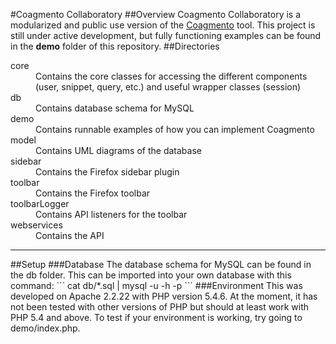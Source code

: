 #Coagmento Collaboratory
##Overview
Coagmento Collaboratory is a modularized and public use version of the [Coagmento](http://www.coagmento.org/) tool. This project is still under active development, but fully functioning examples can be found in the <b>demo</b> folder of this repository.
##Directories
<dl>
	<dt>core</dt>
	<dd>Contains the core classes for accessing the different components (user, snippet, query, etc.) and useful wrapper classes (session)</dd>
	<dt>db</dt>
	<dd>Contains database schema for MySQL</dd>
	<dt>demo</dt>
	<dd>Contains runnable examples of how you can implement Coagmento</dd>
	<dt>model</dt>
	<dd>Contains UML diagrams of the database</dd>
	<dt>sidebar</dt>
	<dd>Contains the Firefox sidebar plugin</dd>
	<dt>toolbar</dt>
	<dd>Contains the Firefox toolbar</dd>
	<dt>toolbarLogger</dt>
	<dd>Contains API listeners for the toolbar</dd>
	<dt>webservices</dt>
	<dd>Contains the API</dd>
</dl>
<hr/>
##Setup
###Database
The database schema for MySQL can be found in the db folder. This can be imported into your own database with this command:
```
cat db/*.sql | mysql -u <user> -h <host> -p
```
###Environment
This was developed on Apache 2.2.22 with PHP version 5.4.6. At the moment, it has not been tested with other versions of PHP but should at least work with PHP 5.4 and above. To test if your environment is working, try going to demo/index.php.